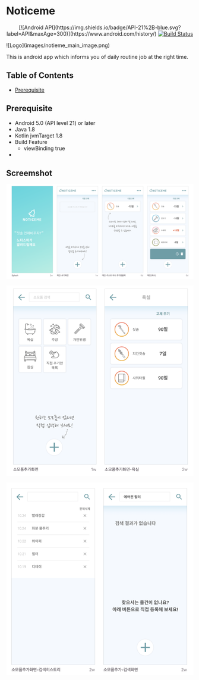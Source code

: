 # Noticeme
<p align="center">
[![Android API](https://img.shields.io/badge/API-21%2B-blue.svg?label=API&maxAge=300)](https://www.android.com/history/)
 <a href="https://github.com/bentleypark/noticeme/actions"><img alt="Build Status" src="https://github.com/bentleypark/noticeme/workflows/Android%20CI/badge.svg"/></a>
</p>
![Logo](images/notieme_main_image.png)

This is android app which informs you of daily routine job at the right time.

## Table of Contents
- [Prerequisite](#prerequisite)

## Prerequisite

- Android 5.0 (API level 21) or later
- Java 1.8
- Kotlin jvmTarget 1.8
- Build Feature
    - viewBinding true
-

## Screemshot

![screenshot01](images/screenshot01.png)

![screenshot02](images/screenshot02.png)

![screenshot03](images/screenshot03.png)